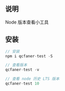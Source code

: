 ## 说明
Node 版本查看小工具

## 安装

```javascript
// 安装
npm i qcfaner-test -S

// 查看版本
qcfaner-test -v

// 查看 node 历史 LTS 版本
qcfaner-test 10
```
